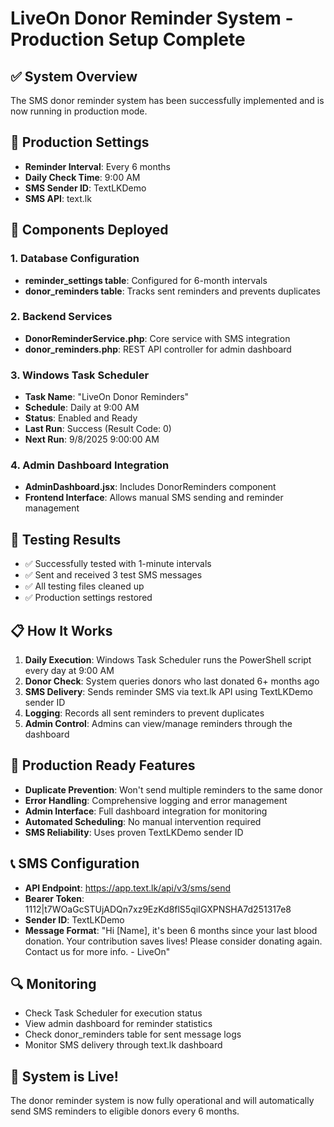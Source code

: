 # LiveOn Donor Reminder System - Production Setup Complete

## ✅ System Overview
The SMS donor reminder system has been successfully implemented and is now running in production mode.

## 📅 Production Settings
- **Reminder Interval**: Every 6 months
- **Daily Check Time**: 9:00 AM
- **SMS Sender ID**: TextLKDemo
- **SMS API**: text.lk

## 🔧 Components Deployed

### 1. Database Configuration
- **reminder_settings table**: Configured for 6-month intervals
- **donor_reminders table**: Tracks sent reminders and prevents duplicates

### 2. Backend Services
- **DonorReminderService.php**: Core service with SMS integration
- **donor_reminders.php**: REST API controller for admin dashboard

### 3. Windows Task Scheduler
- **Task Name**: "LiveOn Donor Reminders"
- **Schedule**: Daily at 9:00 AM
- **Status**: Enabled and Ready
- **Last Run**: Success (Result Code: 0)
- **Next Run**: 9/8/2025 9:00:00 AM

### 4. Admin Dashboard Integration
- **AdminDashboard.jsx**: Includes DonorReminders component
- **Frontend Interface**: Allows manual SMS sending and reminder management

## 🧪 Testing Results
- ✅ Successfully tested with 1-minute intervals
- ✅ Sent and received 3 test SMS messages
- ✅ All testing files cleaned up
- ✅ Production settings restored

## 📋 How It Works

1. **Daily Execution**: Windows Task Scheduler runs the PowerShell script every day at 9:00 AM
2. **Donor Check**: System queries donors who last donated 6+ months ago
3. **SMS Delivery**: Sends reminder SMS via text.lk API using TextLKDemo sender ID
4. **Logging**: Records all sent reminders to prevent duplicates
5. **Admin Control**: Admins can view/manage reminders through the dashboard

## 🎯 Production Ready Features

- **Duplicate Prevention**: Won't send multiple reminders to the same donor
- **Error Handling**: Comprehensive logging and error management
- **Admin Interface**: Full dashboard integration for monitoring
- **Automated Scheduling**: No manual intervention required
- **SMS Reliability**: Uses proven TextLKDemo sender ID

## 📞 SMS Configuration
- **API Endpoint**: https://app.text.lk/api/v3/sms/send
- **Bearer Token**: 1112|t7WOaGcSTUjADQn7xz9EzKd8flS5qiIGXPNSHA7d251317e8
- **Sender ID**: TextLKDemo
- **Message Format**: "Hi [Name], it's been 6 months since your last blood donation. Your contribution saves lives! Please consider donating again. Contact us for more info. - LiveOn"

## 🔍 Monitoring
- Check Task Scheduler for execution status
- View admin dashboard for reminder statistics
- Check donor_reminders table for sent message logs
- Monitor SMS delivery through text.lk dashboard

## 🚀 System is Live!
The donor reminder system is now fully operational and will automatically send SMS reminders to eligible donors every 6 months.
